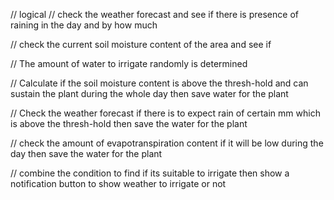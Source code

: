 // logical
// check the weather forecast and see if there is presence of raining in the day and by how much


// check the current soil moisture content of the area and see if

// The amount of water to irrigate randomly is determined

// Calculate if the soil moisture content is above the thresh-hold and can sustain the plant during the whole day then save water for the plant

// Check the weather forecast if there is to expect rain of certain mm which is above the thresh-hold then save the water for the plant

// check the amount of evapotranspiration content if it will be low during the day then save the water for the plant

// combine the  condition to find if its suitable to irrigate then show a notification button to show weather to irrigate or not
